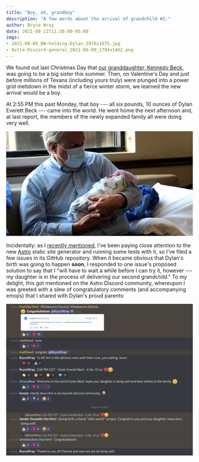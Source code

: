 ```yaml
---
title: "Boy, oh, grandboy"
description: "A few words about the arrival of grandchild #2."
author: Bryce Wray
date: 2021-08-11T11:30:00-05:00
imgs:
- 2021-08-09_BW-holding-Dylan_2978x1675.jpg
- Astro-Discord-general_2021-08-09_1794x1462.png
---
```


We found out last Christmas Day that [our granddaughter, Kennedy Beck](/posts/2020/03/welcome-sweet-little-early-bird/), was going to be a big sister this summer. Then, on Valentine's Day and just before millions of Texans (including yours truly) were plunged into a power grid meltdown in the midst of a fierce winter storm, we learned the new arrival would be a boy.

At 2:55 PM this past Monday, that boy --- all six pounds, 10 ounces of Dylan Everett Beck --- came into the world. He went home the next afternoon and, at last report, the members of the newly expanded family all were doing very well.

![Bryce Wray holds his grandson, Dylan Everett Beck, shortly after the child’s birth](2021-08-09_BW-holding-Dylan_2978x1675.jpg "I get to hold grandchild #2 about an hour after he was born.<br />Image: Sarah Beck (a/k/a Kennedy’s and Dylan’s mom).")

Incidentally: as I [recently mentioned](/posts/2021/08/gems-in-rough-08/), I've been paying close attention to the new [Astro](https://astro.build) static site generator and running some tests with it, so I've filed a few issues in its GitHub repository. When it became obvious that Dylan's birth was going to happen **soon**, I responded to one issue's proposed solution to say that I "will have to wait a while before I can try it, however --- my daughter is in the process of delivering our second grandchild." To my delight, this got mentioned on the Astro Discord community, whereupon I was greeted with a slew of congratulatory comments (and accompanying emojis) that I shared with Dylan's proud parents:

![Screen capture from a Discord community chat session](Astro-Discord-general_2021-08-09_1794x1462.png)
